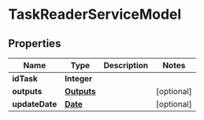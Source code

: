 
# TaskReaderServiceModel

## Properties
Name | Type | Description | Notes
------------ | ------------- | ------------- | -------------
**idTask** | **Integer** |  | 
**outputs** | [**Outputs**](Outputs.md) |  |  [optional]
**updateDate** | [**Date**](Date.md) |  |  [optional]



